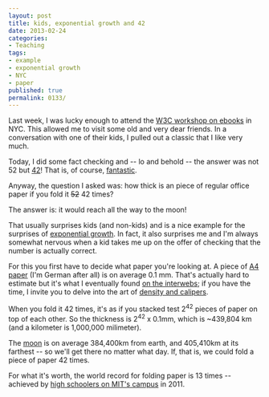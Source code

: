 ```yaml
---
layout: post
title: kids, exponential growth and 42
date: 2013-02-24
categories:
- Teaching
tags:
- example
- exponential growth
- NYC
- paper
published: true
permalink: 0133/
---
```


Last week, I was lucky enough to attend the [W3C workshop on ebooks](http://www.w3.org/2012/08/electronic-books/) in NYC. This allowed me to visit some old and very dear friends. In a conversation with one of their kids, I pulled out a classic that I like very much.

Today, I did some fact checking and -- lo and behold -- the answer was not 52 but [42](https://en.wikipedia.org/wiki/42_(number))! That is, of course, [fantastic](https://en.wikipedia.org/wiki/Answer_to_The_Ultimate_Question_of_Life,_the_Universe,_and_Everything#Answer_to_the_Ultimate_Question_of_Life.2C_the_Universe.2C_and_Everything_.2842.29).

Anyway, the question I asked was: how thick is an piece of regular office paper if you fold it <del>52</del> 42 times?

The answer is: it would reach all the way to the moon!

That usually surprises kids (and non-kids) and is a nice example for the surprises of [exponential growth](https://en.wikipedia.org/wiki/Exponential_growth#Exponential_stories). In fact, it also surprises me and I'm always somewhat nervous when a kid takes me up on the offer of checking that the number is actually correct.

For this you first have to decide what paper you're looking at. A piece of [A4 paper](https://en.wikipedia.org/wiki/Paper_size#A_series) (I'm German after all) is on average 0.1 mm. That's actually hard to estimate but it's what I eventually found [on the interwebs](http://hypertextbook.com/facts/2001/JuliaSherlis.shtml); if you have the time, I invite you to delve into the art of [density and calipers](https://en.wikipedia.org/wiki/Paper_density#Caliper).

When you fold it 42 times, it's as if you stacked <span>test</span> $2^{42}$ pieces of paper on top of each other. So the thickness is $2^{42}$ x 0.1mm, which is ~439,804 km (and a kilometer is 1,000,000 milimeter).

The [moon](https://en.wikipedia.org/wiki/Moon) is on average 384,400km from earth, and 405,410km at its farthest -- so we'll get there no matter what day. If, that is, we could fold a piece of paper 42 times.

For what it's worth, the world record for folding paper is 13 times -- achieved by [high schoolers on MIT's campus](http://www.boston.com/yourtown/news/cambridge/2011/12/toilet_paper_used_to_break_pap.html) in 2011.
